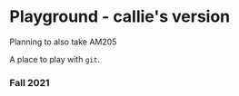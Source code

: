 # Playground - callie's version

Planning to also take AM205

A place to play with `git`.

### Fall 2021

